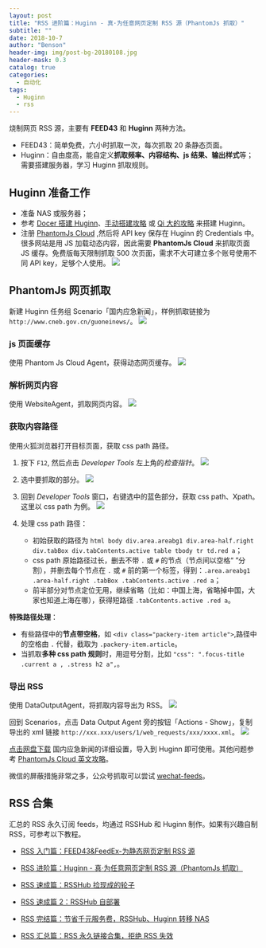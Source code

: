 ```yaml
---
layout: post
title: "RSS 进阶篇：Huginn - 真·为任意网页定制 RSS 源（PhantomJs 抓取）"
subtitle: ""
date: 2018-10-7
author: "Benson"
header-img: img/post-bg-20180108.jpg
header-mask: 0.3
catalog: true
categories:
  - 自动化
tags:
  - Huginn
  - rss
---
```


烧制网页 RSS 源，主要有 **FEED43** 和 **Huginn** 两种方法。

- FEED43：简单免费，六小时抓取一次，每次抓取 20 条静态页面。
- Huginn：自由度高，能自定义**抓取频率、内容结构、js 结果、输出样式**等；需要搭建服务器，学习 Huginn 抓取规则。

## Huginn 准备工作

- 准备 NAS 或服务器；
- 参考 [Docer 搭建 Huginn](https://github.com/huginn/huginn/blob/master/doc/docker/install.md)、[手动搭建攻略](https://github.com/huginn/huginn/blob/master/doc/manual/installation.md) 或 [Qi 大的攻略](https://wzfou.com/huginn/) 来搭建 Huginn。
- 注册 [PhantomJs Cloud](https://phantomjscloud.com/) ,然后将 API key 保存在 Huginn 的 Credentials 中。很多网站是用 JS 加载动态内容，因此需要 **PhantomJs Cloud** 来抓取页面 JS 缓存。免费版每天限制抓取 500 次页面，需求不大可建立多个账号使用不同 API key，足够个人使用。
  ![](http://tc.seoipo.com/20181006010447.png)

## PhantomJs 网页抓取

新建 Huginn 任务组 Scenario「国内应急新闻」，样例抓取链接为 `http://www.cneb.gov.cn/guoneinews/`。
![](http://tc.seoipo.com/20181008131549.png)

### js 页面缓存

使用 Phantom Js Cloud Agent，获得动态网页缓存。
![](http://tc.seoipo.com/20181008111704.png)

### 解析网页内容

使用 WebsiteAgent，抓取网页内容。
![](http://tc.seoipo.com/20181008112658.png)

### 获取内容路径

使用火狐浏览器打开目标页面，获取 css path 路径。

1. 按下 `F12`, 然后点击 _Developer Tools_ 左上角的*检查指针*。
   ![](http://tc.seoipo.com/20181008114911.png)
2. 选中要抓取的部分。
   ![](http://tc.seoipo.com/20181008113925.png)
3. 回到 _Developer Tools_ 窗口，右键选中的蓝色部分，获取 css path、Xpath。这里以 css path 为例。
   ![](http://tc.seoipo.com/20181008114207.png)
4. 处理 css path 路径：

   - 初始获取的路径为 `html body div.area.areabg1 div.area-half.right div.tabBox div.tabContents.active table tbody tr td.red a`；
   - css path 原始路径过长，删去不带 `.` 或 `#` 的节点（节点间以空格“ ”分割），并删去每个节点在 `.` 或 `#` 前的第一个标签，得到：`.area.areabg1 .area-half.right .tabBox .tabContents.active .red a`；
   - 前半部分对节点定位无用，继续省略（比如：中国上海，省略掉中国，大家也知道上海在哪），获得短路径 `.tabContents.active .red a`。

**特殊路径处理**：

- 有些路径中的**节点带空格**，如 `<div class="packery-item article">`,路径中的空格由 `.` 代替，截取为 `.packery-item.article`。
- 当抓取**多种 css path 规则**时，用逗号分割，比如 `"css": ".focus-title .current a , .stress h2 a",`。

### 导出 RSS

使用 DataOutputAgent，将抓取内容导出为 RSS。
![](http://tc.seoipo.com/20181008130943.png)

回到 Scenarios，点击 Data Output Agent 旁的按钮「Actions - Show」，复制导出的 xml 链接 `http://xxx.xxx/users/1/web_requests/xxx/xxxx.xml`。
![](http://tc.seoipo.com/20181008131059.png)

[点击网盘下载](https://pan.baidu.com/s/1JdsFkLN9kczR9C92tKi83A) 国内应急新闻的详细设置，导入到 Huginn 即可使用。其他问题参考 [PhantomJs Cloud 英文攻略](https://github.com/huginn/huginn/wiki/Browser-Emulation-Using-PhantomJs-Cloud)。

微信的屏蔽措施非常之多，公众号抓取可以尝试 [wechat-feeds](https://wechat.privacyhide.com/)。

## RSS 合集

汇总的 RSS 永久订阅 feeds，均通过 RSSHub 和 Huginn 制作。如果有兴趣自制 RSS，可参考以下教程。

- [RSS 入门篇：FEED43&FeedEx-为静态网页定制 RSS 源](https://newzone.top/p/2017-04-22-rss_feed43_feedex)

- [RSS 进阶篇：Huginn - 真·为任意网页定制 RSS 源（PhantomJs 抓取）](https://newzone.top/p/2018-10-07-huginn_scraping_any_website)

- [RSS 速成篇：RSSHub 捡现成的轮子](https://newzone.top/p/2019-04-01-rsshub_noob)

- [RSS 速成篇 2：RSSHub 自部署](https://newzone.top/p/2020-03-25-rsshub_on_vps)

- [RSS 完结篇：节省千元服务费，RSSHub、Huginn 转移 NAS](https://newzone.top/p/2021-10-23-nas_with_rsshub_and_huginn)

- [RSS 汇总篇：RSS 永久链接合集，拒绝 RSS 失效](https://newzone.top/p/2022-03-17-rss_persistent_link_collection)
